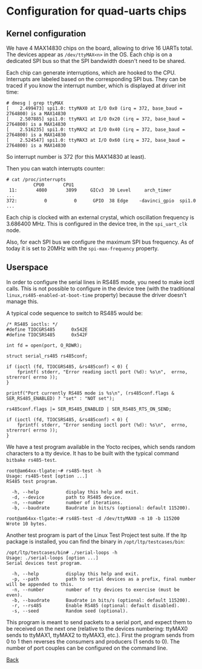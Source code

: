 # Configuration for quad-uarts chips

## Kernel configuration
We have 4 MAX14830 chips on the board, allowing to drive 16 UARTs total. The devices appear as `/dev/ttyMAX<n>` in the OS. Each chip is on a dedicated SPI bus so that the SPI bandwidth doesn't need to be shared.

Each chip can generate interruptions, which are hooked to the CPU. Interrupts are labeled based on the corresponding SPI bus. They can be traced if you know the interrupt number, which is displayed at driver init time:
```
# dmesg | grep ttyMAX
[    2.499473] spi1.0: ttyMAX0 at I/O 0x0 (irq = 372, base_baud = 2764800) is a MAX14830
[    2.507885] spi1.0: ttyMAX1 at I/O 0x20 (irq = 372, base_baud = 2764800) is a MAX14830
[    2.516235] spi1.0: ttyMAX2 at I/O 0x40 (irq = 372, base_baud = 2764800) is a MAX14830
[    2.524547] spi1.0: ttyMAX3 at I/O 0x60 (irq = 372, base_baud = 2764800) is a MAX14830
```

So interrupt number is 372 (for this MAX14830 at least).

Then you can watch interrupts counter:
```
# cat /proc/interrupts
          CPU0       CPU1
 11:       4080       3899     GICv3  30 Level     arch_timer
...
372:          0          0      GPIO  38 Edge    -davinci_gpio  spi1.0
...
```

Each chip is clocked with an external crystal, which oscillation frequency is 3.686400 MHz. This is configured in the device tree, in the `spi_uart_clk` node.

Also, for each SPI bus we configure the maximum SPI bus frequency. As of today it is set to 20MHz with the `spi-max-frequency` property.

## Userspace

In order to configure the serial lines in RS485 mode, you need to make ioctl calls. This is not possible to configure in the device tree (with the traditional `linux,rs485-enabled-at-boot-time` property) because the driver doesn't manage this.

A typical code sequence to switch to RS485 would be:
```
/* RS485 ioctls: */
#define TIOCGRS485      0x542E
#define TIOCSRS485      0x542F

int fd = open(port, O_RDWR);

struct serial_rs485 rs485conf;

if (ioctl (fd, TIOCGRS485, &rs485conf) < 0) {
	fprintf( stderr, "Error reading ioctl port (%d): %s\n",  errno, strerror( errno ));
}

printf("Port currently RS485 mode is %s\n", (rs485conf.flags & SER_RS485_ENABLED) ? "set" : "NOT set");

rs485conf.flags |= SER_RS485_ENABLED | SER_RS485_RTS_ON_SEND;

if (ioctl (fd, TIOCSRS485, &rs485conf) < 0) {
	fprintf( stderr, "Error sending ioctl port (%d): %s\n",  errno, strerror( errno ));
}
```

We have a test program available in the Yocto recipes, which sends random characters to a tty device. It has to be built with the typical command `bitbake rs485-test`.
```
root@am64xx-tlgate:~# rs485-test -h
Usage: rs485-test [option ...]
RS485 test program.

  -h, --help          display this help and exit.
  -d, --device        path to RS485 device.
  -n, --number        number of iterations.
  -b, --baudrate      Baudrate in bits/s (optional: default 115200).

root@am64xx-tlgate:~# rs485-test -d /dev/ttyMAX0 -n 10 -b 115200
Wrote 10 bytes.
```

Another test program is part of the Linux Test Project test suite. If the ltp package is installed, you can find the binary in `/opt/ltp/testcases/bin`:
```
/opt/ltp/testcases/bin# ./serial-loops -h
Usage: ./serial-loops [option ...]
Serial devices test program.

  -h, --help          display this help and exit.
  -p, --path          path to serial devices as a prefix, final number will be appended to this.
  -n, --number        number of tty devices to exercise (must be even).
  -b, --baudrate      Baudrate in bits/s (optional: default 115200).
  -r, --rs485         Enable RS485 (optional: default disabled).
  -s, --seed          Random seed (optional).
```
This program is meant to send packets to a serial port, and expect them to be received on the next one (relative to the devices numbering: ttyMAX0 sends to ttyMAX1, ttyMAX2 to ttyMAX3, etc.).
First the program sends from 0 to 1 then reverses the consumers and producers (1 sends to 0). The number of port couples can be configured on the command line.

[Back](toc.md)
